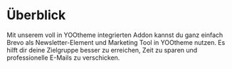 # Überblick
Mit unserem voll in YOOtheme integrierten Addon kannst du ganz einfach Brevo als Newsletter-Element und Marketing Tool in YOOtheme nutzen. Es hilft dir deine Zielgruppe besser zu erreichen, Zeit zu sparen und professionelle E-Mails zu verschicken.
